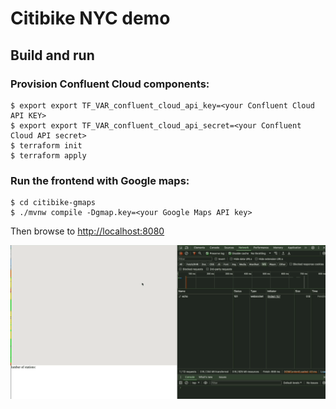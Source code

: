 Citibike NYC demo
================================================================

## Build and run

### Provision Confluent Cloud components:

```shell
$ export export TF_VAR_confluent_cloud_api_key=<your Confluent Cloud API KEY>
$ export export TF_VAR_confluent_cloud_api_secret=<your Confluent Cloud API secret>
$ terraform init 
$ terraform apply 
```

### Run the frontend with Google maps:

```shell
$ cd citibike-gmaps
$ ./mvnw compile -Dgmap.key=<your Google Maps API key>
```

Then browse to  [http://localhost:8080](http://localhost:8080)

![maps](./citibike.gif)
